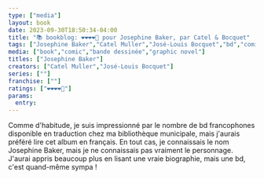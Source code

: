 ```yaml
---
type: ["media"]
layout: book
date: 2023-09-30T18:50:34-04:00
title: "📚 bookblog: ❤️❤️❤️❤️🖤 pour Josephine Baker, par Catel & Bocquet"
tags: ["Josephine Baker","Catel Muller","José-Louis Bocquet","bd","comics"]
media: ["book","comic","bande dessinée","graphic novel"]
titles: ["Josephine Baker"]
creators: ["Catel Muller","José-Louis Bocquet"]
series: [""]
franchise: [""]
ratings: ["❤️❤️❤️❤️🖤"]
params:
  entry:
---
```

Comme d'habitude, je suis impressionné par le nombre de bd francophones disponible en traduction chez ma bibliothèque municipale, mais j'aurais préféré lire cet album en français. En tout cas, je connaissais le nom Josephine Baker, mais je ne connaissais pas vraiment le personnage. J'aurai appris beaucoup plus en lisant une vraie biographie, mais une bd, c'est quand-même sympa !
